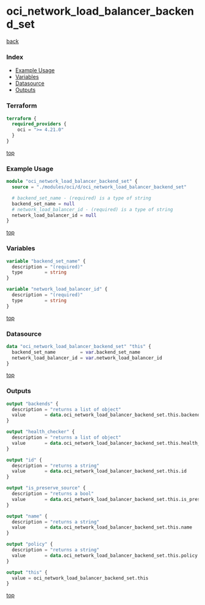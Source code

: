 # oci_network_load_balancer_backend_set

[back](../oci.md)

### Index

- [Example Usage](#example-usage)
- [Variables](#variables)
- [Datasource](#datasource)
- [Outputs](#outputs)

### Terraform

```terraform
terraform {
  required_providers {
    oci = ">= 4.21.0"
  }
}
```

[top](#index)

### Example Usage

```terraform
module "oci_network_load_balancer_backend_set" {
  source = "./modules/oci/d/oci_network_load_balancer_backend_set"

  # backend_set_name - (required) is a type of string
  backend_set_name = null
  # network_load_balancer_id - (required) is a type of string
  network_load_balancer_id = null
}
```

[top](#index)

### Variables

```terraform
variable "backend_set_name" {
  description = "(required)"
  type        = string
}

variable "network_load_balancer_id" {
  description = "(required)"
  type        = string
}
```

[top](#index)

### Datasource

```terraform
data "oci_network_load_balancer_backend_set" "this" {
  backend_set_name         = var.backend_set_name
  network_load_balancer_id = var.network_load_balancer_id
}
```

[top](#index)

### Outputs

```terraform
output "backends" {
  description = "returns a list of object"
  value       = data.oci_network_load_balancer_backend_set.this.backends
}

output "health_checker" {
  description = "returns a list of object"
  value       = data.oci_network_load_balancer_backend_set.this.health_checker
}

output "id" {
  description = "returns a string"
  value       = data.oci_network_load_balancer_backend_set.this.id
}

output "is_preserve_source" {
  description = "returns a bool"
  value       = data.oci_network_load_balancer_backend_set.this.is_preserve_source
}

output "name" {
  description = "returns a string"
  value       = data.oci_network_load_balancer_backend_set.this.name
}

output "policy" {
  description = "returns a string"
  value       = data.oci_network_load_balancer_backend_set.this.policy
}

output "this" {
  value = oci_network_load_balancer_backend_set.this
}
```

[top](#index)